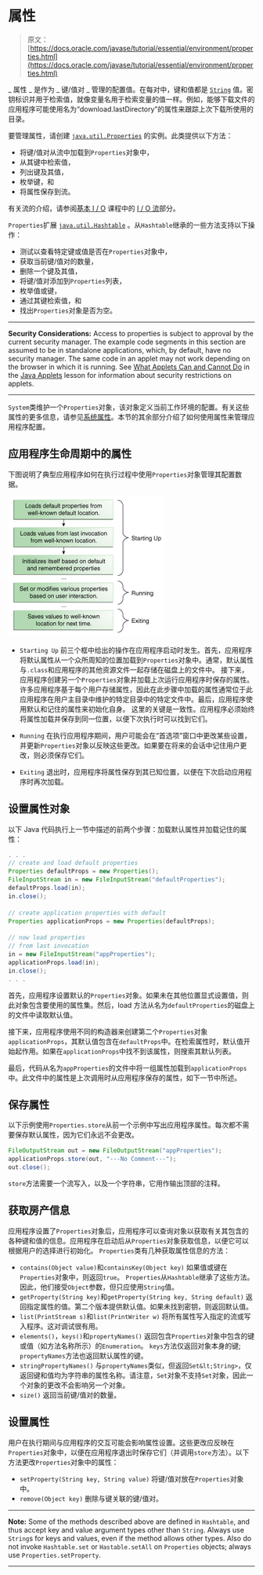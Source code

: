 # 属性

> 原文： [https://docs.oracle.com/javase/tutorial/essential/environment/properties.html](https://docs.oracle.com/javase/tutorial/essential/environment/properties.html)

_ 属性 _ 是作为 _ 键/值对 _ 管理的配置值。在每对中，键和值都是 [`String`](https://docs.oracle.com/javase/8/docs/api/java/lang/String.html) 值。密钥标识并用于检索值，就像变量名用于检索变量的值一样。例如，能够下载文件的应用程序可能使用名为“download.lastDirectory”的属性来跟踪上次下载所使用的目录。

要管理属性，请创建 [`java.util.Properties`](https://docs.oracle.com/javase/8/docs/api/java/util/Properties.html) 的实例。此类提供以下方法：

*   将键/值对从流中加载到`Properties`对象中，
*   从其键中检索值，
*   列出键及其值，
*   枚举键，和
*   将属性保存到流。

有关流的介绍，请参阅[基本 I / O](../../essential/io/index.html) 课程中的 [I / O 流](../../essential/io/streams.html)部分。

`Properties`扩展 [`java.util.Hashtable`](https://docs.oracle.com/javase/8/docs/api/java/util/Hashtable.html) 。从`Hashtable`继承的一些方法支持以下操作：

*   测试以查看特定键或值是否在`Properties`对象中，
*   获取当前键/值对的数量，
*   删除一个键及其值，
*   将键/值对添加到`Properties`列表，
*   枚举值或键，
*   通过其键检索值，和
*   找出`Properties`对象是否为空。

* * *

**Security Considerations:** Access to properties is subject to approval by the current security manager. The example code segments in this section are assumed to be in standalone applications, which, by default, have no security manager. The same code in an applet may not work depending on the browser in which it is running. See [What Applets Can and Cannot Do](../../deployment/applet/security.html) in the [Java Applets](../../deployment/applet/index.html) lesson for information about security restrictions on applets.

* * *

`System`类维护一个`Properties`对象，该对象定义当前工作环境的配置。有关这些属性的更多信息，请参见[系统属性](sysprop.html)。本节的其余部分介绍了如何使用属性来管理应用程序配置。

## 应用程序生命周期中的属性

下图说明了典型应用程序如何在执行过程中使用`Properties`对象管理其配置数据。

![Possible lifecycle of a Properties object](img/22f18b5607448e44a6e1933d08c2268e.jpg)

*   `Starting Up`
    前三个框中给出的操作在应用程序启动时发生。首先，应用程序将默认属性从一个众所周知的位置加载到`Properties`对象中。通常，默认属性与`.class`和应用程序的其他资源文件一起存储在磁盘上的文件中。
    接下来，应用程序创建另一个`Properties`对象并加载上次运行应用程序时保存的属性。许多应用程序基于每个用户存储属性，因此在此步骤中加载的属性通常位于此应用程序在用户主目录中维护的特定目录中的特定文件中。最后，应用程序使用默认和记住的属性来初始化自身。
    这里的关键是一致性。应用程序必须始终将属性加载并保存到同一位置，以便下次执行时可以找到它们。

*   `Running`
    在执行应用程序期间，用户可能会在“首选项”窗口中更改某些设置，并更新`Properties`对象以反映这些更改。如果要在将来的会话中记住用户更改，则必须保存它们。
*   `Exiting`
    退出时，应用程序将属性保存到其已知位置，以便在下次启动应用程序时再次加载。

## 设置属性对象

以下 Java 代码执行上一节中描述的前两个步骤：加载默认属性并加载记住的属性：

```java
. . .
// create and load default properties
Properties defaultProps = new Properties();
FileInputStream in = new FileInputStream("defaultProperties");
defaultProps.load(in);
in.close();

// create application properties with default
Properties applicationProps = new Properties(defaultProps);

// now load properties 
// from last invocation
in = new FileInputStream("appProperties");
applicationProps.load(in);
in.close();
. . .

```

首先，应用程序设置默认的`Properties`对象。如果未在其他位置显式设置值，则此对象包含要使用的属性集。然后，load 方法从名为`defaultProperties`的磁盘上的文件中读取默认值。

接下来，应用程序使用不同的构造器来创建第二个`Properties`对象`applicationProps`，其默认值包含在`defaultProps`中。在检索属性时，默认值开始起作用。如果在`applicationProps`中找不到该属性，则搜索其默认列表。

最后，代码从名为`appProperties`的文件中将一组属性加载到`applicationProps`中。此文件中的属性是上次调用时从应用程序保存的属性，如下一节中所述。

## 保存属性

以下示例使用`Properties.store`从前一个示例中写出应用程序属性。每次都不需要保存默认属性，因为它们永远不会更改。

```java
FileOutputStream out = new FileOutputStream("appProperties");
applicationProps.store(out, "---No Comment---");
out.close();

```

`store`方法需要一个流写入，以及一个字符串，它用作输出顶部的注释。

## 获取房产信息

应用程序设置了`Properties`对象后，应用程序可以查询对象以获取有关其包含的各种键和值的信息。应用程序在启动后从`Properties`对象获取信息，以便它可以根据用户的选择进行初始化。 `Properties`类有几种获取属性信息的方法：

*   `contains(Object value)`和`containsKey(Object key)`
    如果值或键在`Properties`对象中，则返回`true`。 `Properties`从`Hashtable`继承了这些方法。因此，他们接受`Object`参数，但只应使用`String`值。
*   `getProperty(String key)`和`getProperty(String key, String default)`
    返回指定属性的值。第二个版本提供默认值。如果未找到密钥，则返回默认值。
*   `list(PrintStream s)`和`list(PrintWriter w)`
    将所有属性写入指定的流或写入程序。这对调试很有用。
*   `elements()`，`keys()`和`propertyNames()`
    返回包含`Properties`对象中包含的键或值（如方法名称所示）的`Enumeration`。 `keys`方法仅返回对象本身的键; `propertyNames`方法也返回默认属性的键。
*   `stringPropertyNames()`
    与`propertyNames`类似，但返回`Set&lt;String>`，仅返回键和值均为字符串的属性名称。请注意，`Set`对象不支持`Set`对象，因此一个对象的更改不会影响另一个对象。
*   `size()`
    返回当前键/值对的数量。

## 设置属性

用户在执行期间与应用程序的交互可能会影响属性设置。这些更改应反映在`Properties`对象中，以便在应用程序退出时保存它们（并调用`store`方法）。以下方法更改`Properties`对象中的属性：

*   `setProperty(String key, String value)`
    将键/值对放在`Properties`对象中。
*   `remove(Object key)`
    删除与键关联的键/值对。

* * *

**Note:** Some of the methods described above are defined in `Hashtable`, and thus accept key and value argument types other than `String`. Always use `String`s for keys and values, even if the method allows other types. Also do not invoke `Hashtable.set` or `Hastable.setAll` on `Properties` objects; always use `Properties.setProperty`.

* * *